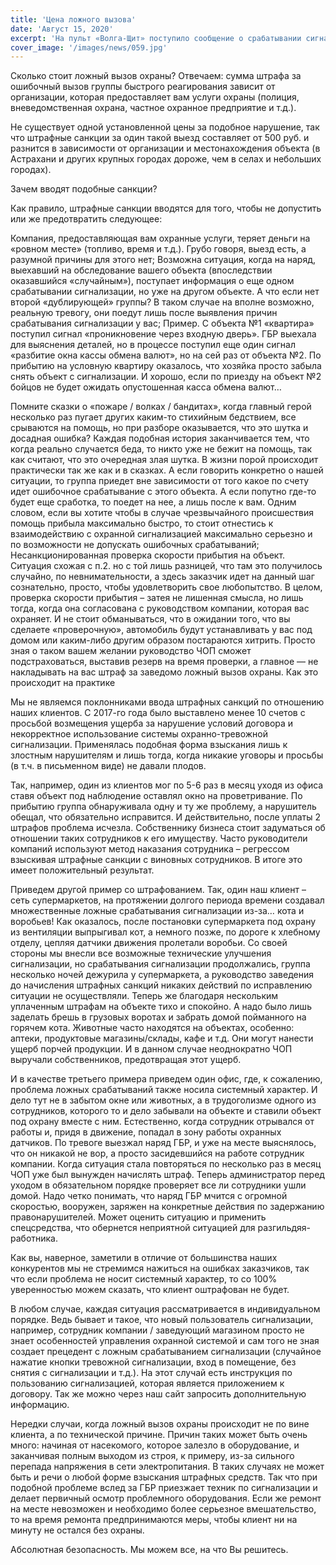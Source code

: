 ```yaml
---
title: 'Цена ложного вызова'
date: 'Август 15, 2020'
excerpt: 'На пульт «Волга-Щит» поступило сообщение о срабатывании сигнализации с охраняемого объекта (частный дом).'
cover_image: '/images/news/059.jpg'
---
```


Сколько стоит ложный вызов охраны? Отвечаем: сумма штрафа за ошибочный вызов группы быстрого реагирования зависит от организации, которая предоставляет вам услуги охраны (полиция, вневедомственная охрана, частное охранное предприятие и т.д.).

Не существует одной установленной цены за подобное нарушение, так что штрафные санкции за один такой выезд составляет от 500 руб. и разнится в зависимости от организации и местонахождения объекта (в Астрахани и других крупных городах дороже, чем в селах и небольших городах).

Зачем вводят подобные санкции?

Как правило, штрафные санкции вводятся для того, чтобы не допустить или же предотвратить следующее:

Компания, предоставляющая вам охранные услуги, теряет деньги на «ровном месте» (топливо, время и т.д.). Грубо говоря, выезд есть, а разумной причины для этого нет;
Возможна ситуация, когда на наряд, выехавший на обследование вашего объекта (впоследствии оказавшийся «случайным»), поступает информация о еще одном срабатывании сигнализации, но уже на другом объекте. А что если нет второй «дублирующей» группы? В таком случае на вполне возможно, реальную тревогу, они поедут лишь после выявления причин срабатывания сигнализации у вас;
Пример. С объекта №1 «квартира» поступил сигнал «проникновение через входную дверь». ГБР выехала для выяснения деталей, но в процессе поступил еще один сигнал «разбитие окна кассы обмена валют», но на сей раз от объекта №2. По прибытию на условную квартиру оказалось, что хозяйка просто забыла снять объект с сигнализации. И хорошо, если по приезду на объект №2 бойцов не будет ожидать опустошенная касса обмена валют…

Помните сказки о «пожаре / волках / бандитах», когда главный герой несколько раз пугает других каким-то стихийным бедствием, все срываются на помощь, но при разборе оказывается, что это шутка и досадная ошибка? Каждая подобная история заканчивается тем, что когда реально случается беда, то никто уже не бежит на помощь, так как считают, что это очередная злая шутка. В жизни порой происходит практически так же как и в сказках. А если говорить конкретно о нашей ситуации, то группа приедет вне зависимости от того какое по счету идет ошибочное срабатывание с этого объекта. А если попутно где-то будет еще сработка, то поедет на нее, а лишь после к вам. Одним словом, если вы хотите чтобы в случае чрезвычайного происшествия помощь прибыла максимально быстро, то стоит отнестись к взаимодействию с охранной сигнализацией максимально серьезно и по возможности не допускать ошибочных срабатываний;
Несанкционированная проверка скорости прибытия на объект. Ситуация схожая с п.2. но с той лишь разницей, что там это получилось случайно, по невнимательности, а здесь заказчик идет на данный шаг сознательно, просто, чтобы удовлетворить свое любопытство. В целом, проверка скорости прибытия – затея не лишенная смысла, но лишь тогда, когда она согласована с руководством компании, которая вас охраняет. И не стоит обманываться, что в ожидании того, что вы сделаете «проверочную», автомобиль будут устанавливать у вас под домом или каким-либо другим образом постараются хитрить. Просто зная о таком вашем желании руководство ЧОП сможет подстраховаться, выставив резерв на время проверки, а главное — не накладывать на вас штраф за заведомо ложный вызов охраны.
Как это происходит на практике

Мы не являемся поклонниками ввода штрафных санкций по отношению наших клиентов. С 2017-го года было выставлено менее 10 счетов с просьбой возмещения ущерба за нарушение условий договора и некорректное использование системы охранно-тревожной сигнализации. Применялась подобная форма взыскания лишь к злостным нарушителям и лишь тогда, когда никакие уговоры и просьбы (в т.ч. в письменном виде) не давали плодов.

Так, например, один из клиентов мог по 5-6 раз в месяц уходя из офиса ставя объект под наблюдение оставлял окно на проветривание. По прибытию группа обнаруживала одну и ту же проблему, а нарушитель обещал, что обязательно исправится. И действительно, после уплаты 2 штрафов проблема исчезла. Собственнику бизнеса стоит задуматься об отношении таких сотрудников к его имуществу. Часто руководители компаний используют метод наказания сотрудника – регрессом взыскивая штрафные санкции с виновных сотрудников. В итоге это имеет положительный результат.

Приведем другой пример со штрафованием. Так, один наш клиент – сеть супермаркетов, на протяжении долгого периода времени создавал множественные ложные срабатывания сигнализации из-за… кота и воробьев! Как оказалось, после постановки супермаркета под охрану из вентиляции выпрыгивал кот, а немного позже, по дороге к хлебному отделу, цепляя датчики движения пролетали воробьи. Со своей стороны мы внесли все возможные технические улучшения сигнализации, но срабатывания сигнализации продолжались, группа несколько ночей дежурила у супермаркета, а руководство заведения до начисления штрафных санкций никаких действий по исправлению ситуации не осуществляли. Теперь же благодаря нескольким уплаченным штрафам на объекте тихо и спокойно. А надо было лишь заделать брешь в грузовых воротах и забрать домой пойманного на горячем кота. Животные часто находятся на объектах, особенно: аптеки, продуктовые магазины/склады, кафе и т.д. Они могут нанести ущерб порчей продукции. И в данном случае неоднократно ЧОП выручали собственников, предотвращая этот ущерб.

И в качестве третьего примера приведем один офис, где, к сожалению, проблема ложных срабатываний также носила системный характер. И дело тут не в забытом окне или животных, а в трудоголизме одного из сотрудников, которого то и дело забывали на объекте и ставили объект под охрану вместе с ним. Естественно, когда сотрудник отрывался от работы и, придя в движение, попадал в зону работы охранных датчиков. По тревоге выезжал наряд ГБР, и уже на месте выяснялось, что он никакой не вор, а просто засидевшийся на работе сотрудник компании. Когда ситуация стала повторяться по несколько раз в месяц ЧОП уже был вынужден начислять штраф. Теперь администратор перед уходом в обязательном порядке проверяет все ли сотрудники ушли домой. Надо четко понимать, что наряд ГБР мчится с огромной скоростью, вооружен, заряжен на конкретные действия по задержанию правонарушителей. Может оценить ситуацию и применить спецсредства, что обернется неприятной ситуацией для разгильдяя-работника.

Как вы, наверное, заметили в отличие от большинства наших конкурентов мы не стремимся нажиться на ошибках заказчиков, так что если проблема не носит системный характер, то со 100% уверенностью можем сказать, что клиент оштрафован не будет.

В любом случае, каждая ситуация рассматривается в индивидуальном порядке. Ведь бывает и такое, что новый пользователь сигнализации, например, сотрудник компании / заведующий магазином просто не знает особенностей управления охранной системой и сам того не зная создает прецедент с ложным срабатыванием сигнализации (случайное нажатие кнопки тревожной сигнализации, вход в помещение, без снятия с сигнализации и т.д.). На этот случай есть инструкция по пользованию сигнализацией, которая является приложением к договору. Так же можно через наш сайт запросить дополнительную информацию.

Нередки случаи, когда ложный вызов охраны происходит не по вине клиента, а по технической причине. Причин таких может быть очень много: начиная от насекомого, которое залезло в оборудование, и заканчивая полным выходом из строя, к примеру, из-за сильного перепада напряжения в сети электропитания. В таких случаях не может быть и речи о любой форме взыскания штрафных средств. Так что при подобной проблеме вслед за ГБР приезжает техник по сигнализации и делает первичный осмотр проблемного оборудования. Если же ремонт на месте невозможен и необходимо более серьезное вмешательство, то на время ремонта предпринимаются меры, чтобы клиент ни на минуту не остался без охраны.

Абсолютная безопасность. Мы можем все, на что Вы решитесь.
